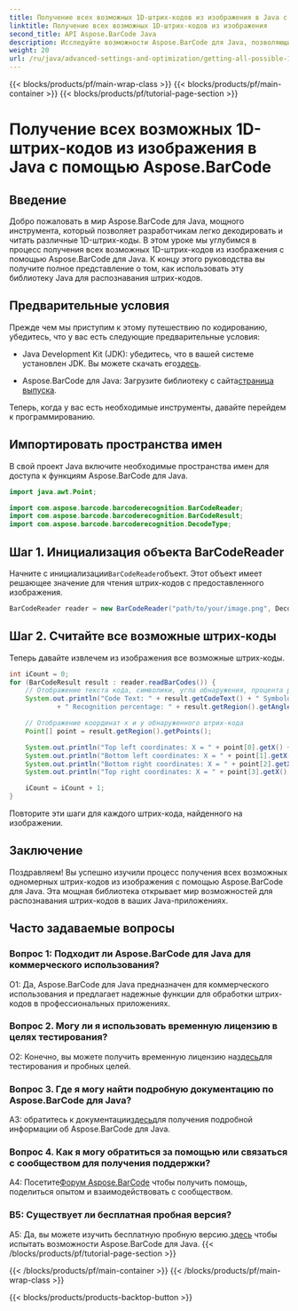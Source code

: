 ```yaml
---
title: Получение всех возможных 1D-штрих-кодов из изображения в Java с помощью Aspose.BarCode
linktitle: Получение всех возможных 1D-штрих-кодов из изображения
second_title: API Aspose.BarCode Java
description: Исследуйте возможности Aspose.BarCode для Java, позволяющие легко декодировать 1D-штрих-коды. Загрузите сейчас для полной интеграции с вашими Java-приложениями.
weight: 20
url: /ru/java/advanced-settings-and-optimization/getting-all-possible-1d-barcodes-image/
---
```


{{< blocks/products/pf/main-wrap-class >}}
{{< blocks/products/pf/main-container >}}
{{< blocks/products/pf/tutorial-page-section >}}

# Получение всех возможных 1D-штрих-кодов из изображения в Java с помощью Aspose.BarCode

## Введение

Добро пожаловать в мир Aspose.BarCode для Java, мощного инструмента, который позволяет разработчикам легко декодировать и читать различные 1D-штрих-коды. В этом уроке мы углубимся в процесс получения всех возможных 1D-штрих-кодов из изображения с помощью Aspose.BarCode для Java. К концу этого руководства вы получите полное представление о том, как использовать эту библиотеку Java для распознавания штрих-кодов.

## Предварительные условия

Прежде чем мы приступим к этому путешествию по кодированию, убедитесь, что у вас есть следующие предварительные условия:

-  Java Development Kit (JDK): убедитесь, что в вашей системе установлен JDK. Вы можете скачать его[здесь](https://www.oracle.com/java/technologies/javase-downloads.html).

-  Aspose.BarCode для Java: Загрузите библиотеку с сайта[страница выпуска](https://releases.aspose.com/barcode/java/).

Теперь, когда у вас есть необходимые инструменты, давайте перейдем к программированию.

## Импортировать пространства имен

В свой проект Java включите необходимые пространства имен для доступа к функциям Aspose.BarCode для Java.

```java
import java.awt.Point;

import com.aspose.barcode.barcoderecognition.BarCodeReader;
import com.aspose.barcode.barcoderecognition.BarCodeResult;
import com.aspose.barcode.barcoderecognition.DecodeType;


```

## Шаг 1. Инициализация объекта BarCodeReader

 Начните с инициализации`BarCodeReader`объект. Этот объект имеет решающее значение для чтения штрих-кодов с предоставленного изображения.

```java
BarCodeReader reader = new BarCodeReader("path/to/your/image.png", DecodeType.CODE_128);
```

## Шаг 2. Считайте все возможные штрих-коды

Теперь давайте извлечем из изображения все возможные штрих-коды.

```java
int iCount = 0;
for (BarCodeResult result : reader.readBarCodes()) {
    // Отображение текста кода, символики, угла обнаружения, процента распознавания штрих-кода.
    System.out.println("Code Text: " + result.getCodeText() + " Symbology: " + result.getCodeTypeName()
            + " Recognition percentage: " + result.getRegion().getAngle());

    // Отображение координат x и y обнаруженного штрих-кода
    Point[] point = result.getRegion().getPoints();

    System.out.println("Top left coordinates: X = " + point[0].getX() + ", Y = " + point[0].getY());
    System.out.println("Bottom left coordinates: X = " + point[1].getX() + ", Y = " + point[1].getY());
    System.out.println("Bottom right coordinates: X = " + point[2].getX() + ", Y = " + point[2].getY());
    System.out.println("Top right coordinates: X = " + point[3].getX() + ", Y = " + point[3].getY());

    iCount = iCount + 1;
}
```

Повторите эти шаги для каждого штрих-кода, найденного на изображении.

## Заключение

Поздравляем! Вы успешно изучили процесс получения всех возможных одномерных штрих-кодов из изображения с помощью Aspose.BarCode для Java. Эта мощная библиотека открывает мир возможностей для распознавания штрих-кодов в ваших Java-приложениях.

## Часто задаваемые вопросы

### Вопрос 1: Подходит ли Aspose.BarCode для Java для коммерческого использования?

О1: Да, Aspose.BarCode для Java предназначен для коммерческого использования и предлагает надежные функции для обработки штрих-кодов в профессиональных приложениях.

### Вопрос 2. Могу ли я использовать временную лицензию в целях тестирования?

 О2: Конечно, вы можете получить временную лицензию на[здесь](https://purchase.aspose.com/temporary-license/)для тестирования и пробных целей.

### Вопрос 3. Где я могу найти подробную документацию по Aspose.BarCode для Java?

 A3: обратитесь к документации[здесь](https://reference.aspose.com/barcode/java/)для получения подробной информации об Aspose.BarCode для Java.

### Вопрос 4. Как я могу обратиться за помощью или связаться с сообществом для получения поддержки?

 А4: Посетите[Форум Aspose.BarCode](https://forum.aspose.com/c/barcode/13) чтобы получить помощь, поделиться опытом и взаимодействовать с сообществом.

### В5: Существует ли бесплатная пробная версия?

 A5: Да, вы можете изучить бесплатную пробную версию.[здесь](https://releases.aspose.com/) чтобы испытать возможности Aspose.BarCode для Java.
{{< /blocks/products/pf/tutorial-page-section >}}

{{< /blocks/products/pf/main-container >}}
{{< /blocks/products/pf/main-wrap-class >}}

{{< blocks/products/products-backtop-button >}}
